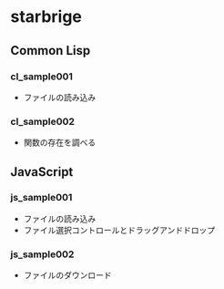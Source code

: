 # starbrige

## Common Lisp

### cl_sample001

* ファイルの読み込み

### cl_sample002

* 関数の存在を調べる

## JavaScript

### js_sample001

* ファイルの読み込み
* ファイル選択コントロールとドラッグアンドドロップ

### js_sample002

* ファイルのダウンロード
